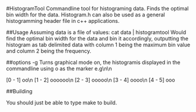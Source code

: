 #HistogramTool
Commandline tool for histograming data. Finds the optimal bin width for the data. Histogram.h can also be used as a general histogramming header file in c++ applications.

##Usage
Assuming data is a file of values:
cat data | histogramtool
Would find the optimal bin width for the data and bin it accordingly, outputting the histogram as tab delimited data with column 1 being the maximum bin value and column 2 being the frequency.

##options
-g	Turns graphical mode on, the histogramis displayed in the commandline using o as the marker e.g\n\n

[0 - 1]	oo\n
[1 - 2] oooooo\n
[2 - 3] ooooo\n
[3 - 4] oooo\n
[4 - 5] ooo



##Building

You should just be able to type make to build.